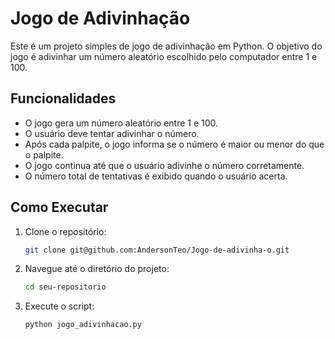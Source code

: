 # Jogo de Adivinhação

Este é um projeto simples de jogo de adivinhação em Python. O objetivo do jogo é adivinhar um número aleatório escolhido pelo computador entre 1 e 100.

## Funcionalidades

- O jogo gera um número aleatório entre 1 e 100.
- O usuário deve tentar adivinhar o número.
- Após cada palpite, o jogo informa se o número é maior ou menor do que o palpite.
- O jogo continua até que o usuário adivinhe o número corretamente.
- O número total de tentativas é exibido quando o usuário acerta.

## Como Executar

1. Clone o repositório:
    ```bash
    git clone git@github.com:AndersonTeo/Jogo-de-adivinha-o.git
    ```

2. Navegue até o diretório do projeto:
    ```bash
    cd seu-repositorio
    ```

3. Execute o script:
    ```bash
    python jogo_adivinhacao.py
    ```

